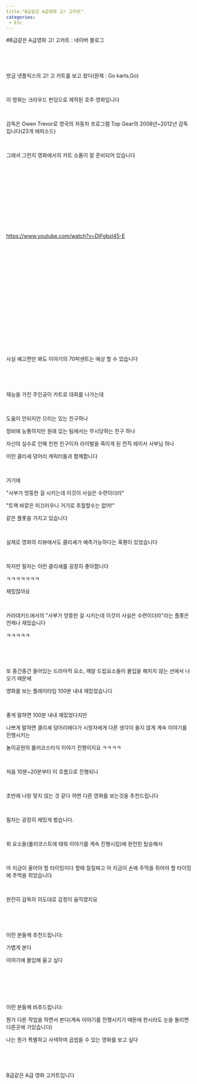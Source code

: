 ```yaml
---
title:"B급같은 A급영화 고! 고카트"
categories:
 - Etc
---
```

#B급같은 A급영화 고! 고카트 : 네이버 블로그
<div class="wrap_rabbit pcol2 _param(1) _postViewArea222752349168" id="post-view222752349168">
<!-- Rabbit HTML --><div class="se-viewer se-theme-default" lang="ko-KR">
<!-- SE_DOC_HEADER_END -->
<div class="se-main-container">
<div class="se-component se-text se-l-default" id="SE-3c249c50-fba5-452a-8280-25231acc436b">
<div class="se-component-content">
<div class="se-section se-section-text se-l-default">
<div class="se-module se-module-text">
<!-- SE-TEXT { --><p class="se-text-paragraph se-text-paragraph-align-" id="SE-d03204a7-4f86-47c3-a931-d0426fa43c2a" style=""><span class="se-fs- se-ff-" id="SE-eaade66a-0ddf-4a41-bc47-ed554cec403f" style="">​</span></p><!-- } SE-TEXT --><!-- SE-TEXT { --><p class="se-text-paragraph se-text-paragraph-align-" id="SE-942898ea-a811-4d1b-80da-f01ca7e82ce6" style=""><span class="se-fs- se-ff-" id="SE-2e15f825-ad4d-4eee-9ac5-894f62015626" style="">​</span></p><!-- } SE-TEXT --><!-- SE-TEXT { --><p class="se-text-paragraph se-text-paragraph-align-" id="SE-7f313322-896c-4809-9360-d67efe0b51a5" style=""><span class="se-fs- se-ff-" id="SE-6cb20b27-cb58-461a-a514-a948c1f706b2" style="">방금 넷플릭스의 고! 고 카트를 보고 왔다(원제 : Go karts,Go)</span></p><!-- } SE-TEXT --><!-- SE-TEXT { --><p class="se-text-paragraph se-text-paragraph-align-" id="SE-f587e170-39c9-4c26-bf03-57534f1ec1e6" style=""><span class="se-fs- se-ff-" id="SE-fe6b88ec-e6cf-43be-aeae-e377e0d4c915" style="">​</span></p><!-- } SE-TEXT --><!-- SE-TEXT { --><p class="se-text-paragraph se-text-paragraph-align-" id="SE-7a532d53-d139-46c4-bc7a-156d7b42c29b" style=""><span class="se-fs- se-ff-" id="SE-7d14ac78-aeda-4ec0-a5fa-d96622bcaf07" style="">이 영화는 크라우드 펀딩으로 제작된 호주 영화입니다</span></p><!-- } SE-TEXT --><!-- SE-TEXT { --><p class="se-text-paragraph se-text-paragraph-align-" id="SE-66344d4a-7f50-4485-afa3-e78abff2ead7" style=""><span class="se-fs- se-ff-" id="SE-8d2c28ce-424a-4edb-afba-46b2e86c033e" style="">​</span></p><!-- } SE-TEXT --><!-- SE-TEXT { --><p class="se-text-paragraph se-text-paragraph-align-" id="SE-5f04ab4f-d009-4797-bf4e-01ff708f6860" style=""><span class="se-fs- se-ff-" id="SE-046d5d0a-12f5-4db1-84bc-3088f6f0d4a3" style="">감독은 Owen Trevor로 영국의 자동차 프로그램 Top Gear의 2008년~2012년 감독입니다(23개 에피소드)</span></p><!-- } SE-TEXT --><!-- SE-TEXT { --><p class="se-text-paragraph se-text-paragraph-align-" id="SE-844fb67b-580f-4408-a5d9-ba71d573cc30" style=""><span class="se-fs- se-ff-" id="SE-c1563ec1-8e41-4ab6-a7f0-04d59fc2ef77" style="">​</span></p><!-- } SE-TEXT --><!-- SE-TEXT { --><p class="se-text-paragraph se-text-paragraph-align-" id="SE-10955122-ab08-489c-a682-0cb9e6fba327" style=""><span class="se-fs- se-ff-" id="SE-06c7c8f5-d432-4310-b1da-3b29b60a0c94" style="">그래서 그런지 영화에서의 카트 소품이 잘 준비되어 있습니다</span></p><!-- } SE-TEXT --><!-- SE-TEXT { --><p class="se-text-paragraph se-text-paragraph-align-" id="SE-aac31467-6637-4c69-bb2c-1988208c2618" style=""><span class="se-fs- se-ff-" id="SE-3538ec54-f5f2-4995-8f8c-ac01bfcbf488" style="">​</span></p><!-- } SE-TEXT --><!-- SE-TEXT { --><p class="se-text-paragraph se-text-paragraph-align-" id="SE-8537690f-8ad4-4048-82a6-e667ad3511bd" style=""><span class="se-fs- se-ff-" id="SE-989722a6-bc0c-4503-a6f1-a092b80c94cd" style="">​</span></p><!-- } SE-TEXT --><!-- SE-TEXT { --><p class="se-text-paragraph se-text-paragraph-align-" id="SE-87db3ad9-1dde-4302-92bd-99f4482d2a3e" style=""><span class="se-fs- se-ff-" id="SE-fca69b6b-d97e-4984-9750-452ed76cfce3" style="">​</span></p><!-- } SE-TEXT --><!-- SE-TEXT { --><p class="se-text-paragraph se-text-paragraph-align-" id="SE-70f66498-750b-4836-b06e-38358b8e9479" style=""><span class="se-fs- se-ff-" id="SE-e6a35373-551e-43f8-8df8-65462171613b" style="">​</span></p><!-- } SE-TEXT --><!-- SE-TEXT { --><p class="se-text-paragraph se-text-paragraph-align-" id="SE-3c7a4178-7ae7-4c5a-a51f-732872908cda" style=""><span class="se-fs- se-ff-" id="SE-508e920d-de4f-47c2-99ab-be7670e57454" style="">​</span></p><!-- } SE-TEXT --><!-- SE-TEXT { --><p class="se-text-paragraph se-text-paragraph-align-" id="SE-040e03f8-6642-47b9-8555-4c6240e70734" style=""><span class="se-fs- se-ff-" id="SE-033ff506-f03d-467b-917d-11f151229287" style="">​</span></p><!-- } SE-TEXT --><!-- SE-TEXT { --><p class="se-text-paragraph se-text-paragraph-align-" id="SE-1fae7fe4-4ca9-47dd-bc50-4bdbff3c8344" style=""><span class="se-fs- se-ff-" id="SE-b6a876a6-860f-4e06-8dd2-68a8cfa8d279" style=""><a class="se-link" href="https://www.youtube.com/watch?v=DIFgbxI45-E" target="_blank">https://www.youtube.com/watch?v=DIFgbxI45-E</a></span></p><!-- } SE-TEXT -->
</div>
</div>
</div>
</div> <div class="se-component se-oembed se-l-default" id="SE-fbd9f47c-9cd1-4934-9328-e7247a6118f3">
<div class="se-component-content se-component-content-fit">
<div class="se-section se-section-oembed se-section-align- se-l-default">
<div class="se-module se-module-oembed se-is-progress" style="padding-top: 56.49999999999999%;"></div>
</div>
</div>
<script class="__se_module_data" data-module='{"type":"v2_oembed", "id" :"SE-fbd9f47c-9cd1-4934-9328-e7247a6118f3", "data" : { "html": "&lt;iframe width=\"200\" height=\"113\" src=\"https://www.youtube.com/embed/DIFgbxI45-E?feature=oembed\" frameborder=\"0\" allow=\"accelerometer; autoplay; clipboard-write; encrypted-media; gyroscope; picture-in-picture\" allowfullscreen&gt;&lt;/iframe&gt;", "originalWidth" : "200", "originalHeight" : "113", "contentMode" : "fit", "description": "2020년 3월 13일 넷플릭스에서 공개 예정인 《고! 고카트》의 공식 예고편을 감상해보자. 이 영화는 엄마와 새로운 마을로 이사한 15살 소년 잭의 이야기다. 잭은 마을에서 열린 고카트 경주를 본 후 이 스포츠에 완전히 빠져든다. 과거가 비밀투성이인 전직 자동차 경주 선수와 새로...", "inputUrl": "https://www.youtube.com/watch?v=DIFgbxI45-E", "thumbnailUrl" : "https://i.ytimg.com/vi/DIFgbxI45-E/hqdefault.jpg", "thumbnailHeight" : "360", "thumbnailWidth" : "480", "title": "고! 고카트 | 공식 예고편 | Netflix", "providerUrl": "https://www.youtube.com/", "align": "", "type" : "video" }}' type="text/data"></script>
</div>
<div class="se-component se-text se-l-default" id="SE-07237406-c1ad-4f99-a6c9-9ac762e30dfc">
<div class="se-component-content">
<div class="se-section se-section-text se-l-default">
<div class="se-module se-module-text">
<!-- SE-TEXT { --><p class="se-text-paragraph se-text-paragraph-align-" id="SE-83b454a9-47ad-4e92-96be-4049860eb9a9" style=""><span class="se-fs- se-ff-" id="SE-5373a8bf-484f-481b-b5b3-242934cbd0ba" style="">사실 예고편만 봐도 이야기의 70퍼센트는 예상 할 수 있습니다</span></p><!-- } SE-TEXT --><!-- SE-TEXT { --><p class="se-text-paragraph se-text-paragraph-align-" id="SE-a1a3a8c4-b6d0-4584-8af5-8b6a716d9b89" style=""><span class="se-fs- se-ff-" id="SE-e2c3db89-af3a-4271-868c-d5b81536703d" style="">​</span></p><!-- } SE-TEXT --><!-- SE-TEXT { --><p class="se-text-paragraph se-text-paragraph-align-" id="SE-bb3756c6-a38a-46aa-9488-98bdfd6058c2" style=""><span class="se-fs- se-ff-" id="SE-72386fa9-edde-4657-b8c7-1addab05e49a" style="">​</span></p><!-- } SE-TEXT --><!-- SE-TEXT { --><p class="se-text-paragraph se-text-paragraph-align-" id="SE-f4390fe3-ac26-440e-964a-12a799ac4b08" style=""><span class="se-fs- se-ff-" id="SE-2a766c3d-40a1-444b-9f83-9b401cbdda39" style="">재능을 가진 주인공이 카트로 대회를 나가는데</span></p><!-- } SE-TEXT --><!-- SE-TEXT { --><p class="se-text-paragraph se-text-paragraph-align-" id="SE-e4219335-0685-47cc-8dd8-7468e026596b" style=""><span class="se-fs- se-ff-" id="SE-bca2f535-5f18-4499-9e26-3b8f833e6c07" style="">​</span></p><!-- } SE-TEXT --><!-- SE-TEXT { --><p class="se-text-paragraph se-text-paragraph-align-" id="SE-d0ce341e-d445-492d-826f-cd43b026ff34" style=""><span class="se-fs- se-ff-" id="SE-ec585012-7f64-42a9-9d51-8e3abf734868" style="">도움이 안되지만 으리는 있는 친구하나</span></p><!-- } SE-TEXT --><!-- SE-TEXT { --><p class="se-text-paragraph se-text-paragraph-align-" id="SE-946af4bd-fe19-44d9-b9ab-ff8d186cfc11" style=""><span class="se-fs- se-ff-" id="SE-23dfc70b-22b6-4dba-8d10-d91b048dbaad" style="">정비에 능통하지만 원래 있는 팀에서는 무시당하는 친구 하나</span></p><!-- } SE-TEXT --><!-- SE-TEXT { --><p class="se-text-paragraph se-text-paragraph-align-" id="SE-1aaf3c4e-eb18-4777-8ad9-7223850a901d" style=""><span class="se-fs- se-ff-" id="SE-6ac6163b-6d03-4f21-8d5b-c823c6b2477c" style="">자신의 실수로 인해 친한 친구이자 라이벌을 죽이게 된 전직 레이서 사부님 하나</span></p><!-- } SE-TEXT --><!-- SE-TEXT { --><p class="se-text-paragraph se-text-paragraph-align-" id="SE-4ceb0b57-cce5-4767-9a46-0d5af94a7445" style=""><span class="se-fs- se-ff-" id="SE-f816e4e1-caba-4b7a-9f56-79b0a296cd21" style="">이런 클리셰 덩어리 캐릭터들과 함께합니다</span></p><!-- } SE-TEXT --><!-- SE-TEXT { --><p class="se-text-paragraph se-text-paragraph-align-" id="SE-8a1cfe1e-3a0c-44e5-8672-0195f3e04b57" style=""><span class="se-fs- se-ff-" id="SE-0257fc95-c58a-4b67-b18f-f213c13fe583" style="">​</span></p><!-- } SE-TEXT --><!-- SE-TEXT { --><p class="se-text-paragraph se-text-paragraph-align-" id="SE-ce4dacf5-44cb-44b3-933f-77ffd5c33c3a" style=""><span class="se-fs- se-ff-" id="SE-aabfadb4-8877-4a35-aafb-2960a88f484f" style="">거기에</span></p><!-- } SE-TEXT --><!-- SE-TEXT { --><p class="se-text-paragraph se-text-paragraph-align-" id="SE-12cd2eb9-6795-4342-8d6e-20a003b3e3c8" style=""><span class="se-fs- se-ff-" id="SE-3714447a-a806-4ea3-bea6-e0862a832754" style="">"사부가 엉뚱한 걸 시키는데 이것이 사실은 수련이더라"</span></p><!-- } SE-TEXT --><!-- SE-TEXT { --><p class="se-text-paragraph se-text-paragraph-align-" id="SE-ca51691f-f0bf-46fe-9880-c806382564e5" style=""><span class="se-fs- se-ff-" id="SE-57bedf1c-7653-462f-8912-3d967bf7e8b1" style="">"트랙 바깥은 미끄러우니 거기로 추월할수는 없어!" </span></p><!-- } SE-TEXT --><!-- SE-TEXT { --><p class="se-text-paragraph se-text-paragraph-align-" id="SE-1c2ce220-ab96-445d-9246-ec27d08c9007" style=""><span class="se-fs- se-ff-" id="SE-ed445e2d-6f05-4f92-b156-b9b2fbb54fab" style="">같은 플롯을 가지고 있습니다</span></p><!-- } SE-TEXT --><!-- SE-TEXT { --><p class="se-text-paragraph se-text-paragraph-align-" id="SE-0e3440b4-a9cb-4939-90fd-03daf4392ae4" style=""><span class="se-fs- se-ff-" id="SE-6e6e822d-9d21-4f97-876f-7b8dba0519a8" style="">​</span></p><!-- } SE-TEXT --><!-- SE-TEXT { --><p class="se-text-paragraph se-text-paragraph-align-" id="SE-a2fec7c3-4ef2-4c4b-835d-6f45b329cfa3" style=""><span class="se-fs- se-ff-" id="SE-5918bdd2-09b8-427e-8a03-21a550299c12" style="">실제로 영화의 리뷰에서도 클리셰가 예측가능하다는 혹평이 있었습니다</span></p><!-- } SE-TEXT --><!-- SE-TEXT { --><p class="se-text-paragraph se-text-paragraph-align-" id="SE-4619df53-aece-4724-b64b-8dd74e902abb" style=""><span class="se-fs- se-ff-" id="SE-b156b8f0-37cb-480b-b46e-854c04962622" style="">​</span></p><!-- } SE-TEXT --><!-- SE-TEXT { --><p class="se-text-paragraph se-text-paragraph-align-" id="SE-9a7fc8bf-54bf-4607-9dff-eaab850b998b" style=""><span class="se-fs- se-ff-" id="SE-7e5911bc-cce2-489c-bbb8-96de1b283ac9" style="">하지만 필자는 이런 클리셰를 굉장히 좋아합니다</span></p><!-- } SE-TEXT --><!-- SE-TEXT { --><p class="se-text-paragraph se-text-paragraph-align-" id="SE-138095cb-e906-43fb-b7f7-2eba2812ed16" style=""><span class="se-fs- se-ff-" id="SE-7283f295-5903-4ca7-be76-882ec9d23ca3" style="">ㅋㅋㅋㅋㅋㅋㅋ</span></p><!-- } SE-TEXT --><!-- SE-TEXT { --><p class="se-text-paragraph se-text-paragraph-align-" id="SE-4270e6ee-692b-424f-a0cb-0d5a7ad3df92" style=""><span class="se-fs- se-ff-" id="SE-773b9813-2b40-4923-8036-a83386e727a0" style="">재밌잖아요</span></p><!-- } SE-TEXT --><!-- SE-TEXT { --><p class="se-text-paragraph se-text-paragraph-align-" id="SE-8308f689-25b0-4c17-a94d-0c4d710c3591" style=""><span class="se-fs- se-ff-" id="SE-63a20de4-3829-4fad-af6c-0d3c568ceccf" style="">​</span></p><!-- } SE-TEXT --><!-- SE-TEXT { --><p class="se-text-paragraph se-text-paragraph-align-" id="SE-3541bd4b-b605-47fe-b821-589c3d64d4cd" style=""><span class="se-fs- se-ff-" id="SE-e3fa89e8-93bd-4bdc-a89a-d3a0c8319258" style="">카라데키드에서의 "사부가 엉뚱한 걸 시키는데 이것이 사실은 수련이더라"라는 플롯은 언제나 재밌습니다</span></p><!-- } SE-TEXT --><!-- SE-TEXT { --><p class="se-text-paragraph se-text-paragraph-align-" id="SE-e5f579c7-0ec9-4649-9ad2-123a783fe448" style=""><span class="se-fs- se-ff-" id="SE-4c8c0f3e-b40c-40a0-a822-ea5b8f869369" style="">ㅋㅋㅋㅋㅋ</span></p><!-- } SE-TEXT --><!-- SE-TEXT { --><p class="se-text-paragraph se-text-paragraph-align-" id="SE-e6388144-aca6-43cc-89ba-5c23ec3c88b7" style=""><span class="se-fs- se-ff-" id="SE-6a8a5225-c377-4327-b3e0-fcbbb3ed2229" style="">​</span></p><!-- } SE-TEXT --><!-- SE-TEXT { --><p class="se-text-paragraph se-text-paragraph-align-" id="SE-820eb02c-b29f-4701-b28e-40056d4b8dfe" style=""><span class="se-fs- se-ff-" id="SE-c1b910e5-2c7b-44a9-bdf2-0026caf2363a" style="">​</span></p><!-- } SE-TEXT --><!-- SE-TEXT { --><p class="se-text-paragraph se-text-paragraph-align-" id="SE-b6cb38f4-e136-4757-94c9-c871cb6bdd31" style=""><span class="se-fs- se-ff-" id="SE-5a6fc97d-619d-4a58-ac08-b3a18eedfaf7" style="">또 중간중간 들어있는 드라마적 요소, 깨알 드립요소들이 몰입을 해치지 않는 선에서 나오기 때문에</span></p><!-- } SE-TEXT --><!-- SE-TEXT { --><p class="se-text-paragraph se-text-paragraph-align-" id="SE-922d428a-d18c-4394-8dcc-3ee74be4f762" style=""><span class="se-fs- se-ff-" id="SE-10281f12-ec61-491e-ab98-813bccf067b9" style="">영화를 보는 플레이타임 100분 내내 재밌었습니다</span></p><!-- } SE-TEXT --><!-- SE-TEXT { --><p class="se-text-paragraph se-text-paragraph-align-" id="SE-a8104060-f800-4e7e-9e1a-38aa9e7444a6" style=""><span class="se-fs- se-ff-" id="SE-6ce86295-a687-41e2-851c-31348e0660e6" style="">​</span></p><!-- } SE-TEXT --><!-- SE-TEXT { --><p class="se-text-paragraph se-text-paragraph-align-" id="SE-c6a9ea05-dd7c-4a28-9085-412870e51b51" style=""><span class="se-fs- se-ff-" id="SE-cac4688b-c70b-4925-b8e6-a87bc57472bc" style="">좋게 말하면 100분 내내 재밌었다지만</span></p><!-- } SE-TEXT --><!-- SE-TEXT { --><p class="se-text-paragraph se-text-paragraph-align-" id="SE-c18efac3-9bf4-4f3a-8af2-d7abed86c4a1" style=""><span class="se-fs- se-ff-" id="SE-07ec40d0-838a-481a-990a-6d35ade6e8a8" style="">나쁘게 말하면 클리셰 덩어리에다가 시청자에게 다른 생각이 들지 않게 계속 이야기를 진행시키는</span></p><!-- } SE-TEXT --><!-- SE-TEXT { --><p class="se-text-paragraph se-text-paragraph-align-" id="SE-b7cc843d-01ad-4639-b1e5-f1f609015fa4" style=""><span class="se-fs- se-ff-" id="SE-4fcf863d-3882-4f57-ae68-9952749bf328" style="">놀이공원의 롤러코스터식 이야기 진행이지요 ㅋㅋㅋㅋ</span></p><!-- } SE-TEXT --><!-- SE-TEXT { --><p class="se-text-paragraph se-text-paragraph-align-" id="SE-e30d0dbb-0fb4-43e5-a6df-47116fb6a5dd" style=""><span class="se-fs- se-ff-" id="SE-126c3cfc-2672-4913-b545-15ee0eac2f8a" style="">​</span></p><!-- } SE-TEXT --><!-- SE-TEXT { --><p class="se-text-paragraph se-text-paragraph-align-" id="SE-99aa6839-89bb-4602-b0d2-0dd43b472c71" style=""><span class="se-fs- se-ff-" id="SE-c5efe489-4511-4f43-8bf4-40aef79d83dc" style="">처음 10분~20분부터 이 흐름으로 진행되니</span></p><!-- } SE-TEXT --><!-- SE-TEXT { --><p class="se-text-paragraph se-text-paragraph-align-" id="SE-5f36dd8e-1664-432c-ae20-0a055769f743" style=""><span class="se-fs- se-ff-" id="SE-fe05cbb0-403c-4a57-bc5c-b3dbe7e9c4db" style="">​</span></p><!-- } SE-TEXT --><!-- SE-TEXT { --><p class="se-text-paragraph se-text-paragraph-align-" id="SE-f7213190-0df8-4fd1-ac25-9a575d5d66b1" style=""><span class="se-fs- se-ff-" id="SE-ceb9b833-3c5a-46eb-b4aa-1731e981341e" style="">초반에 나랑 맞지 않는 것 같다 하면 다른 영화를 보는것을 추천드립니다</span></p><!-- } SE-TEXT --><!-- SE-TEXT { --><p class="se-text-paragraph se-text-paragraph-align-" id="SE-c589ac5e-de67-486d-8230-913208e3d2f0" style=""><span class="se-fs- se-ff-" id="SE-aefac0e6-f54d-49f8-866f-6b2b482f3e57" style="">​</span></p><!-- } SE-TEXT --><!-- SE-TEXT { --><p class="se-text-paragraph se-text-paragraph-align-" id="SE-686d7a43-5434-4f4d-9a05-1a33e824e9e4" style=""><span class="se-fs- se-ff-" id="SE-14807cd8-a4cd-4ae1-8fe1-5ddb51fb1dd5" style="">필자는 굉장히 재밌게 봤습니다.</span></p><!-- } SE-TEXT --><!-- SE-TEXT { --><p class="se-text-paragraph se-text-paragraph-align-" id="SE-e387ee66-eb54-48ab-a925-77a6a3703f68" style=""><span class="se-fs- se-ff-" id="SE-a30ff332-6411-4f6a-b009-32164f5adf7a" style="">​</span></p><!-- } SE-TEXT --><!-- SE-TEXT { --><p class="se-text-paragraph se-text-paragraph-align-" id="SE-4e776265-1f1a-4b8e-8ee3-a49959ca99cf" style=""><span class="se-fs- se-ff-" id="SE-778eef86-5c66-4ab3-b3b4-e289c7ae6c27" style="">위 요소들(롤러코스트에 태워 이야기를 계속 진행시킴)에 완전힌 탑승해서</span></p><!-- } SE-TEXT --><!-- SE-TEXT { --><p class="se-text-paragraph se-text-paragraph-align-" id="SE-a3c02d76-e514-4f4d-8b99-d2ac5023fa44" style=""><span class="se-fs- se-ff-" id="SE-d0daef36-2d92-4b1b-9ec8-1ae324c32ee4" style="">​</span></p><!-- } SE-TEXT --><!-- SE-TEXT { --><p class="se-text-paragraph se-text-paragraph-align-" id="SE-5809bdfd-cb1d-4e5b-8bd8-22a05ff5263e" style=""><span class="se-fs- se-ff-" id="SE-c85197c1-ed9c-488b-9834-fbe4e1adc512" style="">아 지금이 울어야 할 타이밍이다 할때 질질짜고 아 지금이 손에 주먹을 쥐어야 할 타이밍에 주먹을 쥐었습니다</span></p><!-- } SE-TEXT --><!-- SE-TEXT { --><p class="se-text-paragraph se-text-paragraph-align-" id="SE-6973bd7f-18cd-4fea-8031-e5259b7e2bec" style=""><span class="se-fs- se-ff-" id="SE-e5da5428-e938-43a0-bafe-8e88977955f6" style="">​</span></p><!-- } SE-TEXT --><!-- SE-TEXT { --><p class="se-text-paragraph se-text-paragraph-align-" id="SE-94d6516c-c8a9-4554-9405-c79858cfc597" style=""><span class="se-fs- se-ff-" id="SE-a4e9941a-6c70-421c-b089-5396e7853e3c" style="">완전히 감독의 의도대로 감정이 움직였지요</span></p><!-- } SE-TEXT --><!-- SE-TEXT { --><p class="se-text-paragraph se-text-paragraph-align-" id="SE-7f0be16f-c942-42b7-8f10-aec1563e9577" style=""><span class="se-fs- se-ff-" id="SE-35c202b3-2133-4005-9db2-f4453f49f03c" style="">​</span></p><!-- } SE-TEXT --><!-- SE-TEXT { --><p class="se-text-paragraph se-text-paragraph-align-" id="SE-c9f9624f-c77a-4447-a502-a93575885725" style=""><span class="se-fs- se-ff-" id="SE-202fef9b-cf48-4df1-8691-ddd2e41186aa" style="">​</span></p><!-- } SE-TEXT --><!-- SE-TEXT { --><p class="se-text-paragraph se-text-paragraph-align-" id="SE-c7a5335a-58da-40b5-83e0-50fae454fca9" style=""><span class="se-fs- se-ff-" id="SE-aea4d144-c54f-4938-9551-44f9d83509e7" style="">이런 분들께 추천드립니다:</span></p><!-- } SE-TEXT --><!-- SE-TEXT { --><p class="se-text-paragraph se-text-paragraph-align-" id="SE-8b2c4757-dc34-4d28-ae85-b2d386172567" style=""><span class="se-fs- se-ff-" id="SE-ec894d4e-1a02-420e-8d0c-36226d8b1a95" style="">가볍게 본다</span></p><!-- } SE-TEXT --><!-- SE-TEXT { --><p class="se-text-paragraph se-text-paragraph-align-" id="SE-50cdd336-7199-4f48-abb0-430e48da76fe" style=""><span class="se-fs- se-ff-" id="SE-007d52fb-b73c-48d0-a30e-fa240ce436a8" style="">이야기에 몰입해 울고 싶다</span></p><!-- } SE-TEXT --><!-- SE-TEXT { --><p class="se-text-paragraph se-text-paragraph-align-" id="SE-b1523778-7c3f-4a89-b65e-fac91e6fe671" style=""><span class="se-fs- se-ff-" id="SE-e8ecb45f-63b5-4840-af13-9cd581c92d2f" style="">​</span></p><!-- } SE-TEXT --><!-- SE-TEXT { --><p class="se-text-paragraph se-text-paragraph-align-" id="SE-7181a910-5e70-4670-a6f8-a11b3db02cd8" style=""><span class="se-fs- se-ff-" id="SE-549da3c8-7880-4129-b02b-b9eb01a58fa0" style="">​</span></p><!-- } SE-TEXT --><!-- SE-TEXT { --><p class="se-text-paragraph se-text-paragraph-align-" id="SE-ba0bea4a-acd4-44a7-9fe8-ff9881e29c4c" style=""><span class="se-fs- se-ff-" id="SE-ee854bb5-b1af-4c48-8d13-5c8aea89a181" style="">​</span></p><!-- } SE-TEXT --><!-- SE-TEXT { --><p class="se-text-paragraph se-text-paragraph-align-" id="SE-3b8f9f22-a8c1-48fc-8cad-d68a5b4c1b17" style=""><span class="se-fs- se-ff-" id="SE-27d83503-777e-4788-8186-41b3319be8dd" style="">이런 분들께 비추드립니다:</span></p><!-- } SE-TEXT --><!-- SE-TEXT { --><p class="se-text-paragraph se-text-paragraph-align-" id="SE-42875293-3234-49bf-bc9e-fd6476c73a1c" style=""><span class="se-fs- se-ff-" id="SE-a9b6431b-ac8c-4530-851d-2c0fe80d5ee8" style="">뭔가 다른 작업을 하면서 본다(계속 이야기를 진행시키기 때문에 한시라도 눈을 돌리면 다른곳에 가있습니다)</span></p><!-- } SE-TEXT --><!-- SE-TEXT { --><p class="se-text-paragraph se-text-paragraph-align-" id="SE-9fb943d8-53fb-4756-8a94-5fd16b3ae20f" style=""><span class="se-fs- se-ff-" id="SE-83ecb48b-983c-4399-a3b2-1c5530ca9ec9" style="">나는 뭔가 특별하고 사색하며 곱씹을 수 있는 영화를 보고 싶다</span></p><!-- } SE-TEXT --><!-- SE-TEXT { --><p class="se-text-paragraph se-text-paragraph-align-" id="SE-c68a60de-e64b-4d1a-b2d2-77256459adbd" style=""><span class="se-fs- se-ff-" id="SE-b54b111c-9d04-47e2-98c2-c019a028128a" style="">​</span></p><!-- } SE-TEXT --><!-- SE-TEXT { --><p class="se-text-paragraph se-text-paragraph-align-" id="SE-0df1917c-51f2-4419-8c01-b169ea23aa0d" style=""><span class="se-fs- se-ff-" id="SE-4e4bec48-9ed4-4e1d-a8de-bfa90a0b5f8a" style="">​</span></p><!-- } SE-TEXT --><!-- SE-TEXT { --><p class="se-text-paragraph se-text-paragraph-align-" id="SE-33fa7937-cdb6-4d90-a235-4c69d10b6c62" style=""><span class="se-fs- se-ff-" id="SE-93355d74-dd0c-4def-9515-4bea3135b1c1" style="">B급같은 A급 영화 고카트입니다</span></p><!-- } SE-TEXT --><!-- SE-TEXT { --><p class="se-text-paragraph se-text-paragraph-align-" id="SE-aecd72c1-e230-440c-89b3-6cfa3f96d0d1" style=""><span class="se-fs- se-ff-" id="SE-85a42c41-1318-4791-a996-20dce4585948" style="">​</span></p><!-- } SE-TEXT --><!-- SE-TEXT { --><p class="se-text-paragraph se-text-paragraph-align-" id="SE-1a1f1add-f6f0-4124-80b0-f1283424aea9" style=""><span class="se-fs- se-ff-" id="SE-d971507a-9081-4761-ac4e-7f4a26b60cfe" style="">​</span></p><!-- } SE-TEXT -->
</div>
</div>
</div>
</div> </div>
</div>
</div>